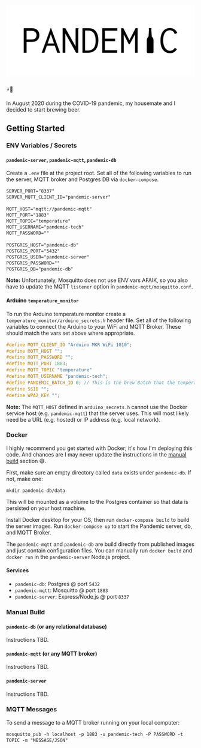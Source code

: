 # ![Pandemic Brewing logo](pandemic-server/public/images/logo.png)
⚡️🍺

In August 2020 during the COVID-19 pandemic, my housemate and I decided to start brewing beer.

## Getting Started

### ENV Variables / Secrets

#### `pandemic-server`, `pandemic-mqtt`, `pandemic-db`

Create a `.env` file at the project root. Set all of the following variables to run the server, MQTT broker and Postgres DB via `docker-compose`.

```
SERVER_PORT="8337"
SERVER_MQTT_CLIENT_ID="pandemic-server"

MQTT_HOST="mqtt://pandemic-mqtt"
MQTT_PORT="1883"
MQTT_TOPIC="temperature"
MQTT_USERNAME="pandemic-tech"
MQTT_PASSWORD=""

POSTGRES_HOST="pandemic-db"
POSTGRES_PORT="5432"
POSTGRES_USER="pandemic-server"
POSTGRES_PASSWORD=""
POSTGRES_DB="pandemic-db"
```

**Note:** Unfortunately, Mosquitto does not use ENV vars AFAIK, so you also have to update the MQTT `listener` option in `pandemic-mqtt/mosquitto.conf`.

#### Arduino `temperature_monitor`

To run the Arduino temperature monitor create a `temperature_monitor/arduino_secrets.h` header file. Set all of the following variables to connect the Arduino to your WiFi and MQTT Broker. These should match the vars set above where appropriate.

```cpp
#define MQTT_CLIENT_ID "Arduino MKR WiFi 1010";
#define MQTT_HOST "";
#define MQTT_PASSWORD "";
#define MQTT_PORT 1883;
#define MQTT_TOPIC "temperature"
#define MQTT_USERNAME "pandemic-tech";
#define PANDEMIC_BATCH_ID 0; // This is the brew Batch that the temperature Events will be attached to.
#define SSID "";
#define WPA2_KEY "";
```

**Note:** The `MQTT_HOST` defined in `arduino_secrets.h` cannot use the Docker service host (e.g. `pandemic-mqtt`) that the server uses. This will most likely need be a URL (e.g. hosted) or IP address (e.g. local network).

### Docker

I highly recommend you get started with Docker; it's how I'm deploying this code. And chances are I may never update the instructions in the [manual build](#Manual-Build) section 😅.

First, make sure an empty directory called `data` exists under `pandemic-db`. If not, make one:
```shell
mkdir pandemic-db/data
```

This will be mounted as a volume to the Postgres container so that data is persisted on your host machine.

Install Docker desktop for your OS, then run `docker-compose build` to build the server images. Run `docker-compose up` to start the Pandemic server, db, and MQTT Broker.

The `pandemic-mqtt` and `pandemic-db` are build directly from published images and just contain configuration files. You can manually run `docker build` and `docker run` in the `pandemic-server` Node.js project.

#### Services

- `pandemic-db`: Postgres @ port `5432`
- `pandemic-mqtt`: Mosquitto @ port `1883`
- `pandemic-server`: Express/Node.js @ port `8337`

### Manual Build

#### `pandemic-db` (or any relational database)

Instructions TBD.

#### `pandemic-mqtt` (or any MQTT broker)

Instructions TBD.

#### `pandemic-server`

Instructions TBD.

### MQTT Messages

To send a message to a MQTT broker running on your local computer:
```shell
mosquitto_pub -h localhost -p 1883 -u pandemic-tech -P PASSWORD -t TOPIC -m "MESSAGE/JSON"
```
